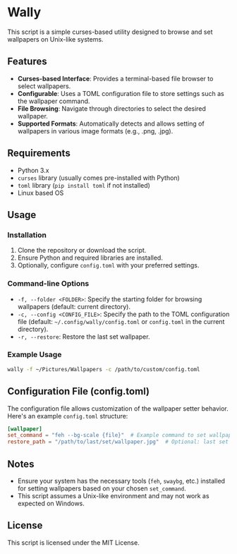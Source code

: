 # Wally

This script is a simple curses-based utility designed to browse and set wallpapers on Unix-like systems.

## Features

- **Curses-based Interface**: Provides a terminal-based file browser to select wallpapers.
- **Configurable**: Uses a TOML configuration file to store settings such as the wallpaper command.
- **File Browsing**: Navigate through directories to select the desired wallpaper.
- **Supported Formats**: Automatically detects and allows setting of wallpapers in various image formats (e.g., .png, .jpg).

## Requirements

- Python 3.x
- `curses` library (usually comes pre-installed with Python)
- `toml` library (`pip install toml` if not installed)
- Linux based OS

## Usage

### Installation

1. Clone the repository or download the script.
2. Ensure Python and required libraries are installed.
3. Optionally, configure `config.toml` with your preferred settings.

### Command-line Options

- `-f, --folder <FOLDER>`: Specify the starting folder for browsing wallpapers (default: current directory).
- `-c, --config <CONFIG_FILE>`: Specify the path to the TOML configuration file (default: `~/.config/wally/config.toml` or `config.toml` in the current directory).
- `-r, --restore`: Restore the last set wallpaper.

### Example Usage

```bash
wally -f ~/Pictures/Wallpapers -c /path/to/custom/config.toml
```

## Configuration File (config.toml)

The configuration file allows customization of the wallpaper setter behavior. Here's an example `config.toml` structure:

```toml
[wallpaper]
set_command = "feh --bg-scale {file}"  # Example command to set wallpaper using `feh`
restore_path = "/path/to/last/set/wallpaper.jpg"  # Optional: last set wallpaper path
```

## Notes

- Ensure your system has the necessary tools (`feh`, `swaybg`, etc.) installed for setting wallpapers based on your chosen `set_command`.
- This script assumes a Unix-like environment and may not work as expected on Windows.

## License

This script is licensed under the MIT License.